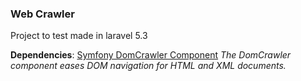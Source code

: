 ### Web Crawler 
Project to test made in laravel 5.3

**Dependencies**:
[Symfony DomCrawler Component](https://symfony.com/doc/current/components/dom_crawler.html)
*The DomCrawler component eases DOM navigation for HTML and XML documents.*

